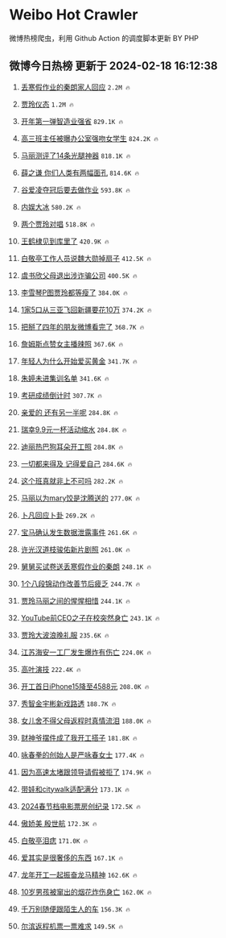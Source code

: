 # Weibo Hot Crawler 



微博热榜爬虫，利用 Github Action 的调度脚本更新 BY PHP 


## 微博今日热榜 更新于 2024-02-18 16:12:38 
1. [丢寒假作业的秦朗家人回应](https://s.weibo.com/weibo?q=%23%E4%B8%A2%E5%AF%92%E5%81%87%E4%BD%9C%E4%B8%9A%E7%9A%84%E7%A7%A6%E6%9C%97%E5%AE%B6%E4%BA%BA%E5%9B%9E%E5%BA%94%23&t=31&band_rank=1&Refer=top) `2.2M 🔥` 

1. [贾玲仪态](https://s.weibo.com/weibo?q=%23%E8%B4%BE%E7%8E%B2%E4%BB%AA%E6%80%81%23&t=31&band_rank=2&Refer=top) `1.2M 🔥` 

1. [开年第一弹智造业强省](https://s.weibo.com/weibo?q=%23%E5%BC%80%E5%B9%B4%E7%AC%AC%E4%B8%80%E5%BC%B9%E6%99%BA%E9%80%A0%E4%B8%9A%E5%BC%BA%E7%9C%81%23&t=31&band_rank=3&Refer=top) `829.1K 🔥` 

1. [高三班主任被曝办公室强吻女学生](https://s.weibo.com/weibo?q=%23%E9%AB%98%E4%B8%89%E7%8F%AD%E4%B8%BB%E4%BB%BB%E8%A2%AB%E6%9B%9D%E5%8A%9E%E5%85%AC%E5%AE%A4%E5%BC%BA%E5%90%BB%E5%A5%B3%E5%AD%A6%E7%94%9F%23&t=31&band_rank=4&Refer=top) `824.2K 🔥` 

1. [马丽测评了14条光腿神器](https://s.weibo.com/weibo?q=%23%E9%A9%AC%E4%B8%BD%E6%B5%8B%E8%AF%84%E4%BA%8614%E6%9D%A1%E5%85%89%E8%85%BF%E7%A5%9E%E5%99%A8%23&t=31&band_rank=5&Refer=top) `818.1K 🔥` 

1. [薛之谦 你们人类有两幅面孔](https://s.weibo.com/weibo?q=%E8%96%9B%E4%B9%8B%E8%B0%A6%20%E4%BD%A0%E4%BB%AC%E4%BA%BA%E7%B1%BB%E6%9C%89%E4%B8%A4%E5%B9%85%E9%9D%A2%E5%AD%94&t=31&band_rank=6&Refer=top) `814.6K 🔥` 

1. [谷爱凌夺冠后要去做作业](https://s.weibo.com/weibo?q=%E8%B0%B7%E7%88%B1%E5%87%8C%E5%A4%BA%E5%86%A0%E5%90%8E%E8%A6%81%E5%8E%BB%E5%81%9A%E4%BD%9C%E4%B8%9A&t=31&band_rank=7&Refer=top) `593.8K 🔥` 

1. [内娱大冰](https://s.weibo.com/weibo?q=%23%E5%86%85%E5%A8%B1%E5%A4%A7%E5%86%B0%23&t=31&band_rank=8&Refer=top) `580.2K 🔥` 

1. [两个贾玲对唱](https://s.weibo.com/weibo?q=%E4%B8%A4%E4%B8%AA%E8%B4%BE%E7%8E%B2%E5%AF%B9%E5%94%B1&t=31&band_rank=9&Refer=top) `518.8K 🔥` 

1. [王鹤棣见到库里了](https://s.weibo.com/weibo?q=%23%E7%8E%8B%E9%B9%A4%E6%A3%A3%E8%A7%81%E5%88%B0%E5%BA%93%E9%87%8C%E4%BA%86%23&t=31&band_rank=10&Refer=top) `420.9K 🔥` 

1. [白敬亭工作人员说魏大勋掉扇子](https://s.weibo.com/weibo?q=%23%E7%99%BD%E6%95%AC%E4%BA%AD%E5%B7%A5%E4%BD%9C%E4%BA%BA%E5%91%98%E8%AF%B4%E9%AD%8F%E5%A4%A7%E5%8B%8B%E6%8E%89%E6%89%87%E5%AD%90%23&t=31&band_rank=11&Refer=top) `412.5K 🔥` 

1. [虞书欣父母退出涉诈骗公司](https://s.weibo.com/weibo?q=%23%E8%99%9E%E4%B9%A6%E6%AC%A3%E7%88%B6%E6%AF%8D%E9%80%80%E5%87%BA%E6%B6%89%E8%AF%88%E9%AA%97%E5%85%AC%E5%8F%B8%23&t=31&band_rank=12&Refer=top) `400.5K 🔥` 

1. [李雪琴P图贾玲都等瘦了](https://s.weibo.com/weibo?q=%23%E6%9D%8E%E9%9B%AA%E7%90%B4P%E5%9B%BE%E8%B4%BE%E7%8E%B2%E9%83%BD%E7%AD%89%E7%98%A6%E4%BA%86%23&t=31&band_rank=13&Refer=top) `384.0K 🔥` 

1. [1家5口从三亚飞回新疆要花10万](https://s.weibo.com/weibo?q=%231%E5%AE%B65%E5%8F%A3%E4%BB%8E%E4%B8%89%E4%BA%9A%E9%A3%9E%E5%9B%9E%E6%96%B0%E7%96%86%E8%A6%81%E8%8A%B110%E4%B8%87%23&t=31&band_rank=14&Refer=top) `374.2K 🔥` 

1. [把掰了四年的朋友微博看完了](https://s.weibo.com/weibo?q=%E6%8A%8A%E6%8E%B0%E4%BA%86%E5%9B%9B%E5%B9%B4%E7%9A%84%E6%9C%8B%E5%8F%8B%E5%BE%AE%E5%8D%9A%E7%9C%8B%E5%AE%8C%E4%BA%86&t=31&band_rank=15&Refer=top) `368.7K 🔥` 

1. [詹姆斯点赞女主播辣照](https://s.weibo.com/weibo?q=%23%E8%A9%B9%E5%A7%86%E6%96%AF%E7%82%B9%E8%B5%9E%E5%A5%B3%E4%B8%BB%E6%92%AD%E8%BE%A3%E7%85%A7%23&t=31&band_rank=16&Refer=top) `367.6K 🔥` 

1. [年轻人为什么开始爱买黄金](https://s.weibo.com/weibo?q=%23%E5%B9%B4%E8%BD%BB%E4%BA%BA%E4%B8%BA%E4%BB%80%E4%B9%88%E5%BC%80%E5%A7%8B%E7%88%B1%E4%B9%B0%E9%BB%84%E9%87%91%23&t=31&band_rank=17&Refer=top) `341.7K 🔥` 

1. [朱婷未进集训名单](https://s.weibo.com/weibo?q=%23%E6%9C%B1%E5%A9%B7%E6%9C%AA%E8%BF%9B%E9%9B%86%E8%AE%AD%E5%90%8D%E5%8D%95%23&t=31&band_rank=18&Refer=top) `341.6K 🔥` 

1. [考研成绩倒计时](https://s.weibo.com/weibo?q=%23%E8%80%83%E7%A0%94%E6%88%90%E7%BB%A9%E5%80%92%E8%AE%A1%E6%97%B6%23&t=31&band_rank=19&Refer=top) `307.7K 🔥` 

1. [亲爱的 还有另一半呢](https://s.weibo.com/weibo?q=%E4%BA%B2%E7%88%B1%E7%9A%84%20%E8%BF%98%E6%9C%89%E5%8F%A6%E4%B8%80%E5%8D%8A%E5%91%A2&t=31&band_rank=20&Refer=top) `284.8K 🔥` 

1. [瑞幸9.9元一杯活动缩水](https://s.weibo.com/weibo?q=%23%E7%91%9E%E5%B9%B89.9%E5%85%83%E4%B8%80%E6%9D%AF%E6%B4%BB%E5%8A%A8%E7%BC%A9%E6%B0%B4%23&t=31&band_rank=21&Refer=top) `284.8K 🔥` 

1. [迪丽热巴狗耳朵开工照](https://s.weibo.com/weibo?q=%23%E8%BF%AA%E4%B8%BD%E7%83%AD%E5%B7%B4%E7%8B%97%E8%80%B3%E6%9C%B5%E5%BC%80%E5%B7%A5%E7%85%A7%23&t=31&band_rank=22&Refer=top) `284.8K 🔥` 

1. [一切都来得及 记得爱自己](https://s.weibo.com/weibo?q=%E4%B8%80%E5%88%87%E9%83%BD%E6%9D%A5%E5%BE%97%E5%8F%8A%20%E8%AE%B0%E5%BE%97%E7%88%B1%E8%87%AA%E5%B7%B1&t=31&band_rank=23&Refer=top) `284.6K 🔥` 

1. [这个班真就非上不可吗](https://s.weibo.com/weibo?q=%23%E8%BF%99%E4%B8%AA%E7%8F%AD%E7%9C%9F%E5%B0%B1%E9%9D%9E%E4%B8%8A%E4%B8%8D%E5%8F%AF%E5%90%97%23&t=31&band_rank=24&Refer=top) `282.2K 🔥` 

1. [马丽以为mary饺是沈腾送的](https://s.weibo.com/weibo?q=%23%E9%A9%AC%E4%B8%BD%E4%BB%A5%E4%B8%BAmary%E9%A5%BA%E6%98%AF%E6%B2%88%E8%85%BE%E9%80%81%E7%9A%84%23&t=31&band_rank=25&Refer=top) `277.0K 🔥` 

1. [卜凡回应卜卦](https://s.weibo.com/weibo?q=%23%E5%8D%9C%E5%87%A1%E5%9B%9E%E5%BA%94%E5%8D%9C%E5%8D%A6%23&t=31&band_rank=26&Refer=top) `269.2K 🔥` 

1. [宝马确认发生数据泄露事件](https://s.weibo.com/weibo?q=%23%E5%AE%9D%E9%A9%AC%E7%A1%AE%E8%AE%A4%E5%8F%91%E7%94%9F%E6%95%B0%E6%8D%AE%E6%B3%84%E9%9C%B2%E4%BA%8B%E4%BB%B6%23&t=31&band_rank=27&Refer=top) `261.6K 🔥` 

1. [许光汉道枝骏佑新片剧照](https://s.weibo.com/weibo?q=%23%E8%AE%B8%E5%85%89%E6%B1%89%E9%81%93%E6%9E%9D%E9%AA%8F%E4%BD%91%E6%96%B0%E7%89%87%E5%89%A7%E7%85%A7%23&t=31&band_rank=28&Refer=top) `261.0K 🔥` 

1. [舅舅买试卷送丢寒假作业的秦朗](https://s.weibo.com/weibo?q=%23%E8%88%85%E8%88%85%E4%B9%B0%E8%AF%95%E5%8D%B7%E9%80%81%E4%B8%A2%E5%AF%92%E5%81%87%E4%BD%9C%E4%B8%9A%E7%9A%84%E7%A7%A6%E6%9C%97%23&t=31&band_rank=29&Refer=top) `248.1K 🔥` 

1. [1个八段锦动作改善节后疲乏](https://s.weibo.com/weibo?q=%231%E4%B8%AA%E5%85%AB%E6%AE%B5%E9%94%A6%E5%8A%A8%E4%BD%9C%E6%94%B9%E5%96%84%E8%8A%82%E5%90%8E%E7%96%B2%E4%B9%8F%23&t=31&band_rank=30&Refer=top) `244.7K 🔥` 

1. [贾玲马丽之间的惺惺相惜](https://s.weibo.com/weibo?q=%23%E8%B4%BE%E7%8E%B2%E9%A9%AC%E4%B8%BD%E4%B9%8B%E9%97%B4%E7%9A%84%E6%83%BA%E6%83%BA%E7%9B%B8%E6%83%9C%23&t=31&band_rank=31&Refer=top) `244.1K 🔥` 

1. [YouTube前CEO之子在校突然身亡](https://s.weibo.com/weibo?q=%23YouTube%E5%89%8DCEO%E4%B9%8B%E5%AD%90%E5%9C%A8%E6%A0%A1%E7%AA%81%E7%84%B6%E8%BA%AB%E4%BA%A1%23&t=31&band_rank=32&Refer=top) `243.1K 🔥` 

1. [贾玲大波浪晚礼服](https://s.weibo.com/weibo?q=%23%E8%B4%BE%E7%8E%B2%E5%A4%A7%E6%B3%A2%E6%B5%AA%E6%99%9A%E7%A4%BC%E6%9C%8D%23&t=31&band_rank=33&Refer=top) `235.6K 🔥` 

1. [江苏海安一工厂发生爆炸有伤亡](https://s.weibo.com/weibo?q=%23%E6%B1%9F%E8%8B%8F%E6%B5%B7%E5%AE%89%E4%B8%80%E5%B7%A5%E5%8E%82%E5%8F%91%E7%94%9F%E7%88%86%E7%82%B8%E6%9C%89%E4%BC%A4%E4%BA%A1%23&t=31&band_rank=34&Refer=top) `224.0K 🔥` 

1. [高叶演技](https://s.weibo.com/weibo?q=%E9%AB%98%E5%8F%B6%E6%BC%94%E6%8A%80&t=31&band_rank=35&Refer=top) `222.4K 🔥` 

1. [开工首日iPhone15降至4588元](https://s.weibo.com/weibo?q=%23%E5%BC%80%E5%B7%A5%E9%A6%96%E6%97%A5iPhone15%E9%99%8D%E8%87%B34588%E5%85%83%23&t=31&band_rank=36&Refer=top) `208.0K 🔥` 

1. [秀智金宇彬新戏路透](https://s.weibo.com/weibo?q=%23%E7%A7%80%E6%99%BA%E9%87%91%E5%AE%87%E5%BD%AC%E6%96%B0%E6%88%8F%E8%B7%AF%E9%80%8F%23&t=31&band_rank=37&Refer=top) `188.7K 🔥` 

1. [女儿舍不得父母返程时真情流泪](https://s.weibo.com/weibo?q=%23%E5%A5%B3%E5%84%BF%E8%88%8D%E4%B8%8D%E5%BE%97%E7%88%B6%E6%AF%8D%E8%BF%94%E7%A8%8B%E6%97%B6%E7%9C%9F%E6%83%85%E6%B5%81%E6%B3%AA%23&t=31&band_rank=38&Refer=top) `188.0K 🔥` 

1. [财神爷摆件成了我开工搭子](https://s.weibo.com/weibo?q=%23%E8%B4%A2%E7%A5%9E%E7%88%B7%E6%91%86%E4%BB%B6%E6%88%90%E4%BA%86%E6%88%91%E5%BC%80%E5%B7%A5%E6%90%AD%E5%AD%90%23&t=31&band_rank=39&Refer=top) `181.8K 🔥` 

1. [咏春拳的创始人是严咏春女士](https://s.weibo.com/weibo?q=%E5%92%8F%E6%98%A5%E6%8B%B3%E7%9A%84%E5%88%9B%E5%A7%8B%E4%BA%BA%E6%98%AF%E4%B8%A5%E5%92%8F%E6%98%A5%E5%A5%B3%E5%A3%AB&t=31&band_rank=40&Refer=top) `177.4K 🔥` 

1. [因为高速太堵跟领导请假被拒了](https://s.weibo.com/weibo?q=%E5%9B%A0%E4%B8%BA%E9%AB%98%E9%80%9F%E5%A4%AA%E5%A0%B5%E8%B7%9F%E9%A2%86%E5%AF%BC%E8%AF%B7%E5%81%87%E8%A2%AB%E6%8B%92%E4%BA%86&t=31&band_rank=41&Refer=top) `174.9K 🔥` 

1. [带娃和citywalk适配满分](https://s.weibo.com/weibo?q=%23%E5%B8%A6%E5%A8%83%E5%92%8Ccitywalk%E9%80%82%E9%85%8D%E6%BB%A1%E5%88%86%23&t=31&band_rank=42&Refer=top) `173.1K 🔥` 

1. [2024春节档电影票房创纪录](https://s.weibo.com/weibo?q=%232024%E6%98%A5%E8%8A%82%E6%A1%A3%E7%94%B5%E5%BD%B1%E7%A5%A8%E6%88%BF%E5%88%9B%E7%BA%AA%E5%BD%95%23&t=31&band_rank=43&Refer=top) `172.5K 🔥` 

1. [傲娇美 殷世航](https://s.weibo.com/weibo?q=%E5%82%B2%E5%A8%87%E7%BE%8E%20%E6%AE%B7%E4%B8%96%E8%88%AA&t=31&band_rank=44&Refer=top) `172.3K 🔥` 

1. [白敬亭泪痣](https://s.weibo.com/weibo?q=%E7%99%BD%E6%95%AC%E4%BA%AD%E6%B3%AA%E7%97%A3&t=31&band_rank=45&Refer=top) `171.0K 🔥` 

1. [爱其实是很奢侈的东西](https://s.weibo.com/weibo?q=%E7%88%B1%E5%85%B6%E5%AE%9E%E6%98%AF%E5%BE%88%E5%A5%A2%E4%BE%88%E7%9A%84%E4%B8%9C%E8%A5%BF&t=31&band_rank=46&Refer=top) `167.1K 🔥` 

1. [龙年开工一起振奋龙马精神](https://s.weibo.com/weibo?q=%23%E9%BE%99%E5%B9%B4%E5%BC%80%E5%B7%A5%E4%B8%80%E8%B5%B7%E6%8C%AF%E5%A5%8B%E9%BE%99%E9%A9%AC%E7%B2%BE%E7%A5%9E%23&t=31&band_rank=47&Refer=top) `162.6K 🔥` 

1. [10岁男孩被窜出的烟花炸伤身亡](https://s.weibo.com/weibo?q=%2310%E5%B2%81%E7%94%B7%E5%AD%A9%E8%A2%AB%E7%AA%9C%E5%87%BA%E7%9A%84%E7%83%9F%E8%8A%B1%E7%82%B8%E4%BC%A4%E8%BA%AB%E4%BA%A1%23&t=31&band_rank=48&Refer=top) `162.0K 🔥` 

1. [千万别随便跟陌生人的车](https://s.weibo.com/weibo?q=%E5%8D%83%E4%B8%87%E5%88%AB%E9%9A%8F%E4%BE%BF%E8%B7%9F%E9%99%8C%E7%94%9F%E4%BA%BA%E7%9A%84%E8%BD%A6&t=31&band_rank=49&Refer=top) `156.3K 🔥` 

1. [尔滨返程机票一票难求](https://s.weibo.com/weibo?q=%23%E5%B0%94%E6%BB%A8%E8%BF%94%E7%A8%8B%E6%9C%BA%E7%A5%A8%E4%B8%80%E7%A5%A8%E9%9A%BE%E6%B1%82%23&t=31&band_rank=50&Refer=top) `149.5K 🔥` 

